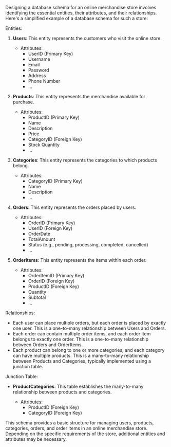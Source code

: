 Designing a database schema for an online merchandise store involves identifying the essential entities, their attributes, and their relationships. Here's a simplified example of a database schema for such a store:

Entities:

1. **Users**: This entity represents the customers who visit the online store.

   - Attributes:
     - UserID (Primary Key)
     - Username
     - Email
     - Password
     - Address
     - Phone Number
     - ...

3. **Products**: This entity represents the merchandise available for purchase.

   - Attributes:
     - ProductID (Primary Key)
     - Name
     - Description
     - Price
     - CategoryID (Foreign Key)
     - Stock Quantity
     - ...

4. **Categories**: This entity represents the categories to which products belong.

   - Attributes:
     - CategoryID (Primary Key)
     - Name
     - Description
     - ...

5. **Orders**: This entity represents the orders placed by users.

   - Attributes:
     - OrderID (Primary Key)
     - UserID (Foreign Key)
     - OrderDate
     - TotalAmount
     - Status (e.g., pending, processing, completed, cancelled)
     - ...

6. **OrderItems**: This entity represents the items within each order.

   - Attributes:
     - OrderItemID (Primary Key)
     - OrderID (Foreign Key)
     - ProductID (Foreign Key)
     - Quantity
     - Subtotal
     - ...

Relationships:

- Each user can place multiple orders, but each order is placed by exactly one user. This is a one-to-many relationship between Users and Orders.
- Each order can contain multiple order items, and each order item belongs to exactly one order. This is a one-to-many relationship between Orders and OrderItems.
- Each product can belong to one or more categories, and each category can have multiple products. This is a many-to-many relationship between Products and Categories, typically implemented using a junction table.

Junction Table:

- **ProductCategories**: This table establishes the many-to-many relationship between products and categories.

  - Attributes:
    - ProductID (Foreign Key)
    - CategoryID (Foreign Key)

This schema provides a basic structure for managing users, products, categories, orders, and order items in an online merchandise store. Depending on the specific requirements of the store, additional entities and attributes may be necessary.
